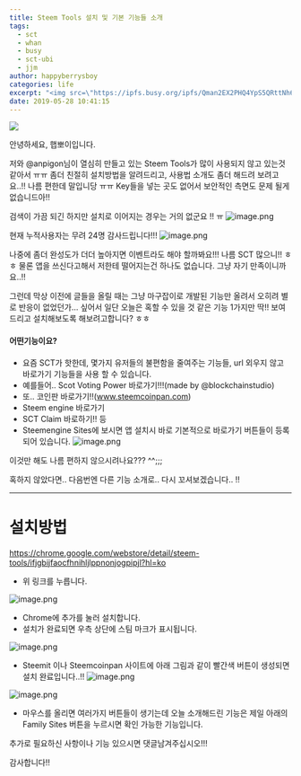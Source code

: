 ```yaml
---
title: Steem Tools 설치 및 기본 기능들 소개
tags:
  - sct
  - whan
  - busy
  - sct-ubi
  - jjm
author: happyberrysboy
categories: life
excerpt: "<img src=\"https://ipfs.busy.org/ipfs/Qman2EX2PHQ4YpS5QRttNh6yBApcQQVc3YD2iheeThsdS8\" />\r\n  안녕하세요, 햅뽀이입니다.  저와 @anpigon님이 열심히 만들고 있는 Steem Tools가 많이 사용되지 않고 있는것 같아서 ㅠㅠ 좀더 친절히 설치방법을 알려드리고, 사용법 소개도 좀더 해드려 보려고요..!! 나름 편한데 말입니당 ㅠㅠ Key들을 넣는 곳도 없어서 보안적인 측면도 문제 될게 없습니드아!!   검색이 가끔 되긴 하지만 설치로 이어지는....."
date: 2019-05-28 10:41:15
---
```


![](https://ipfs.busy.org/ipfs/Qman2EX2PHQ4YpS5QRttNh6yBApcQQVc3YD2iheeThsdS8)

안녕하세요, 햅뽀이입니다.

저와 @anpigon님이 열심히 만들고 있는 Steem Tools가 많이 사용되지 않고 있는것 같아서 ㅠㅠ 좀더 친절히 설치방법을 알려드리고, 사용법 소개도 좀더 해드려 보려고요..!! 나름 편한데 말입니당 ㅠㅠ Key들을 넣는 곳도 없어서 보안적인 측면도 문제 될게 없습니드아!! 

검색이 가끔 되긴 하지만 설치로 이어지는 경우는 거의 없군요 !! ㅠ
![image.png](https://ipfs.busy.org/ipfs/Qmb5JCkU8znGN7DPoXS3m231VN6CETfXBASk3jJwbsmjLK)

현재 누적사용자는 무려 24명 감사드립니다!!!
![image.png](https://ipfs.busy.org/ipfs/QmbxSVmWDvLVWatjzWfEKNpaNBwQMisjWgvHKTe3LrHNeD)

나중에 좀더 완성도가 더더 높아지면 이벤트라도 해야 할까봐요!!! 나름 SCT 많으니!! ㅎㅎ
물론 앱을 쓰신다고해서 저한테 떨어지는건 하나도 없습니다. 그냥 자기 만족이니까요..!!

그런데 막상 이전에 글들을 올릴 때는 그냥 마구잡이로 개발된 기능만 올려서 오히려 별로 반응이 없었던가... 싶어서 일단 오늘은 혹할 수 있을 것 같은 기능 1가지만 딱!! 보여드리고 설치해보도록 해보려고합니다? ㅎㅎ

#### 어떤기능이요?
- 요즘 SCT가 핫한데, 몇가지 유저들의 불편함을 줄여주는 기능들, url 외우지 않고 바로가기 기능들을 사용 할 수 있습니다. 
- 예를들어.. Scot Voting Power 바로가기!!!(made by @blockchainstudio)
- 또.. 코인판 바로가기!!(www.steemcoinpan.com)
- Steem engine 바로가기
- SCT Claim 바로하기!! 등
- Steemengine Sites에 보시면 앱 설치시 바로 기본적으로 바로가기 버튼들이 등록되어 있습니다.
![image.png](https://ipfs.busy.org/ipfs/QmTq8mmnnZLWYcp3JG3vuxVfb7o8K3QHLWyK4akJNkgC8e)

이것만 해도 나름 편하지 않으시려나요??? ^^;;;

혹하지 않았다면.. 다음번엔 다른 기능 소개로.. 다시 꼬셔보겠습니다.. !!

___

# 설치방법
https://chrome.google.com/webstore/detail/steem-tools/ifjgbijfaocfhnihljlppnonjogpipjl?hl=ko

- 위 링크를 누릅니다.

![image.png](https://ipfs.busy.org/ipfs/QmXTTLH1Ug9Z2JdYVKHaeH5naTW9goMmMYqvZKmC6Tu2jY)

- Chrome에 추가를 눌러 설치합니다.
- 설치가 완료되면 우측 상단에 스팀 마크가 표시됩니다.

![image.png](https://ipfs.busy.org/ipfs/QmVoLHFBvqp6oC7MQYd1etuRKL6aKTqA2ynP36LPvB5EtP)

- Steemit 이나 Steemcoinpan 사이트에 아래 그림과 같이 빨간색 버튼이 생성되면 설치 완료입니다..!!
![image.png](https://ipfs.busy.org/ipfs/QmPtbcCKRKYotRUX8dU6355BZk25f9cTkskGUrZSm1oJNw)

![image.png](https://ipfs.busy.org/ipfs/Qmao8MMNLxJ4HKeNnhqTPZsWoJQTxAx6jdX7EUMZXuDu11)

- 마우스를 올리면 여러가지 버튼들이 생기는데 오늘 소개해드린 기능은 제일 아래의 Family Sites 버튼을 누르시면 확인 가능한 기능입니다.




추가로 필요하신 사항이나 기능 있으시면 댓글남겨주십시오!!!

감사합니다!!